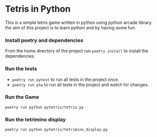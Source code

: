 
# Tetris in Python

This is a simple tetris game written in python using python arcade library. 
the aim of this project is to learn python and by having some fun. 

### Install poetry and dependencies

From the home directory of the project run `poetry install` to install the dependencies.

### Run the tests

 * `poetry run pytest` to run all tests in the project once. 
 * `poetry run ptw` to run all tests in the project and watch for changes.

### Run the Game 

`poetry run python pytetris/tetris.py` 

### Run the tetrimino display

`poetry run python pytetris/tetrimino_display.py`